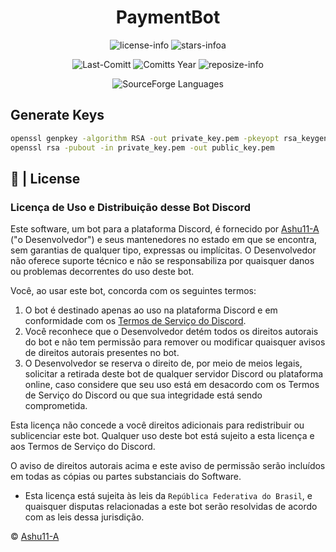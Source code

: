 <div align="center">

# PaymentBot

![license-info](https://img.shields.io/badge/license-Ashu11%2D%2DA-a?style=for-the-badge&colorA=302D41&colorB=f9e2af&logoColor=f9e2af&logo=AdBlock)
![stars-infoa](https://img.shields.io/github/stars/Ashu11-A/PaymentBot?colorA=302D41&colorB=f9e2af&style=for-the-badge)

![Last-Comitt](https://img.shields.io/github/last-commit/Ashu11-A/PaymentBot?style=for-the-badge&colorA=302D41&colorB=b4befe)
![Comitts Year](https://img.shields.io/github/commit-activity/y/Ashu11-A/PaymentBot?style=for-the-badge&colorA=302D41&colorB=f9e2af&logoColor=f9e2af)
![reposize-info](https://img.shields.io/github/languages/code-size/Ashu11-A/PaymentBot?style=for-the-badge&colorA=302D41&colorB=90dceb)

![SourceForge Languages](https://img.shields.io/github/languages/top/Ashu11-A/PaymentBot?style=for-the-badge&colorA=302D41&colorB=90dceb)

</div>
<div align="left">


## Generate Keys

```sh
openssl genpkey -algorithm RSA -out private_key.pem -pkeyopt rsa_keygen_bits:4096
openssl rsa -pubout -in private_key.pem -out public_key.pem

```

## 📃 | License

### Licença de Uso e Distribuição desse Bot Discord

Este software, um bot para a plataforma Discord, é fornecido por [Ashu11-A](https://github.com/Ashu11-A) ("o Desenvolvedor") e seus mantenedores no estado em que se encontra, sem garantias de qualquer tipo, expressas ou implícitas. O Desenvolvedor não oferece suporte técnico e não se responsabiliza por quaisquer danos ou problemas decorrentes do uso deste bot.

Você, ao usar este bot, concorda com os seguintes termos:

1. O bot é destinado apenas ao uso na plataforma Discord e em conformidade com os [Termos de Serviço do Discord](https://discord.com/terms).
2. Você reconhece que o Desenvolvedor detém todos os direitos autorais do bot e não tem permissão para remover ou modificar quaisquer avisos de direitos autorais presentes no bot.
3. O Desenvolvedor se reserva o direito de, por meio de meios legais, solicitar a retirada deste bot de qualquer servidor Discord ou plataforma online, caso considere que seu uso está em desacordo com os Termos de Serviço do Discord ou que sua integridade está sendo comprometida.

Esta licença não concede a você direitos adicionais para redistribuir ou sublicenciar este bot. Qualquer uso deste bot está sujeito a esta licença e aos Termos de Serviço do Discord.

O aviso de direitos autorais acima e este aviso de permissão serão incluídos em todas as cópias ou partes substanciais do Software.

- Esta licença está sujeita às leis da ``República Federativa do Brasil``, e quaisquer disputas relacionadas a este bot serão resolvidas de acordo com as leis dessa jurisdição.

© [Ashu11-A](https://github.com/Ashu11-A)

</div>

